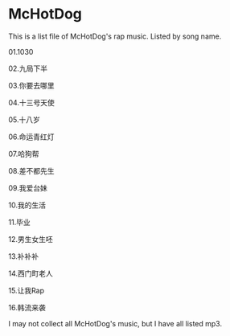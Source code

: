 # McHotDog
This is a list file of McHotDog's rap music. Listed by song name.

01.1030

02.九局下半

03.你要去哪里

04.十三号天使

05.十八岁

06.命运青红灯

07.哈狗帮

08.差不都先生

09.我爱台妹

10.我的生活

11.毕业

12.男生女生呸

13.补补补

14.西门町老人

15.让我Rap

16.韩流来袭

I may not collect all McHotDog's music, but I have all listed mp3.
